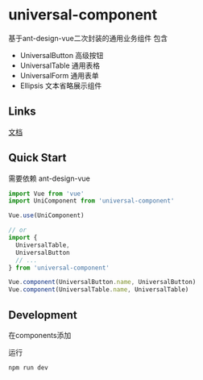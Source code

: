 # universal-component
基于ant-design-vue二次封装的通用业务组件
包含
- UniversalButton 高级按钮
- UniversalTable 通用表格
- UniversalForm 通用表单
- Ellipsis 文本省略展示组件

## Links
[文档](https://chengchcc.github.io/universal-component)
## Quick Start

需要依赖 ant-design-vue


```jsx
import Vue from 'vue'
import UniComponent from 'universal-component'

Vue.use(UniComponent)

// or
import {
  UniversalTable,
  UniversalButton
  // ...
} from 'universal-component'

Vue.component(UniversalButton.name, UniversalButton)
Vue.component(UniversalTable.name, UniversalTable)

```

## Development
在components添加

运行
```bash
npm run dev
```